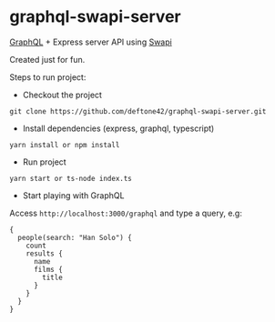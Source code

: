 # graphql-swapi-server
[GraphQL](http://graphql.org/) + Express server API using [Swapi](https://swapi.co/)

Created just for fun.

Steps to run project:

* Checkout the project
```
git clone https://github.com/deftone42/graphql-swapi-server.git
```

* Install dependencies (express, graphql, typescript)
```
yarn install or npm install
```

* Run project
```
yarn start or ts-node index.ts
```

* Start playing with GraphQL

Access `http://localhost:3000/graphql` and type a query, e.g:

```
{
  people(search: "Han Solo") {
    count
    results {
      name
      films {
        title
      }
    }
  }
}
```
